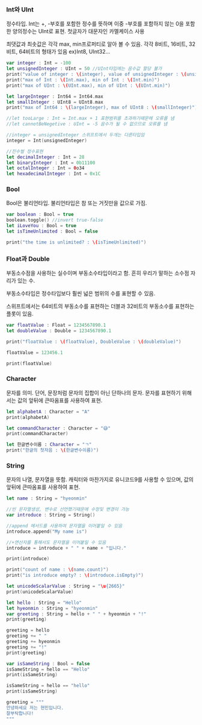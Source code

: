 <h3>Int와 UInt</h3>

정수타입. Int는 +, -부호를 포함한 정수를 뜻하며 이중 -부호를 포함하지 않는 0을 포함한 양의정수는 UInt로 표현. 첫글자가 대문자인 카멜케이스 사용

최댓값과 최솟값은 각각 max, min프로퍼티로 알아 볼 수 있음. 각각 8비트, 16비트, 32비트, 64비트의 형태가 있음 ex)Int8, UInt32...

```swift
var integer : Int = -100
let unsignedInteger : UInt = 50 //UInt타입에는 음수값 할당 불가
print("value of integer : \(integer), value of unsignedInteger : \(unsignedInteger)")
print("max of Int : \(Int.max), min of Int : \(Int.min)")
print("max of UInt : \(UInt.max), min of UInt : \(UInt.min)")

let largeInteger : Int64 = Int64.max
let smallInteger : UInt8 = UInt8.max
print("max of Int64 : \(largeInteger), max of UInt8 : \(smallInteger)")

//let tooLarge : Int = Int.max + 1 표현범위를 초과하기때문에 오류를 냄
//let cannotBeNegetive : UInt = -5 음수가 될 수 없으므로 오류를 냄

//integer = unsignedInteger 스위프트에서 두개는 다른타입임
integer = Int(unsignedInteger)

//진수벌 정수표현
let decimalInteger : Int = 28
let binaryInteger : Int = 0b11100
let octalInteger : Int = 0o34
let hexadecimalInteger : Int = 0x1C
```

<h3>Bool</h3>

Bool은 불리언타입. 불리언타입은 참 또는 거짓만을 값으로 가짐.

```swift
var boolean : Bool = true
boolean.toggle() //invert true-false
let iLoveYou : Bool = true
let isTimeUnlimited : Bool = false

print("the time is unlimited? : \(isTimeUnlimited)")
```

<h3>Float과 Double</h3>

부동소수점을 사용하는 실수이며 부동소수타입이라고 함. 흔히 우리가 말하는 소수점 자리가 있는 수.

부동소수타입은 정수타입보다 훨씬 넓은 범위의 수를 표현할 수 있음.

스위프트에서는 64비트의 부동소수를 표현하는 더블과 32비트의 부동소수를 표현하는 플롯이 있음.

```swift
var floatValue : Float = 1234567890.1
let doubleValue : Double = 1234567890.1

print("floatValue : \(floatValue), DoubleValue : \(doubleValue)")

floatValue = 123456.1

print(floatValue)
```

<h3>Character</h3>

문자를 의미. 단어, 문장처럼 문자의 집합이 아닌 단하나의 문자. 문자를 표현하기 위해서는 값의 앞뒤에 큰따옴표를 사용하여 표현.

```swift
let alphabetA : Character = "A"
print(alphabetA)

let commandCharacter : Character = "😅"
print(commandCharacter)

let 한글변수이름 : Character = "ㄱ"
print("한글의 첫자음 : \(한글변수이름)")
```

<h3>String</h3>

문자의 나열, 문자열을 뜻함. 캐릭터와 마찬가지로 유니코드9를 사용할 수 있으며, 값의 앞뒤에 큰따옴표를 사용하여 표현.

```swift
let name : String = "hyeonmin"

//빈 문자열생성, 변수로 선언했기때문에 수정및 변경이 가능
var introduce : String = String()

//append 메서드를 사용하여 문자열을 이어붙일 수 있음
introduce.append("My name is")

//+연산자를 통해서도 문자열을 이어붙일 수 있음
introduce = introduce + " " + name + "입니다."

print(introduce)

print("count of name : \(name.count)")
print("is introduce empty? : \(introduce.isEmpty)")

let unicodeScalarValue : String = "\u{2665}"
print(unicodeScalarValue)

let hello : String = "Hello"
let hyeonmin : String = "hyeonmin"
var greeting : String = hello + " " + hyeonmin + "!"
print(greeting)

greeting = hello
greeting += " "
greeting += hyeonmin
greeting += "!"
print(greeting)

var isSameString : Bool = false
isSameString = hello == "Hello"
print(isSameString)

isSameString = hello == "hello"
print(isSameString)

greeting = """
안녕하세요 저는 현민입니다.
잘부탁합니다!
"""

```
